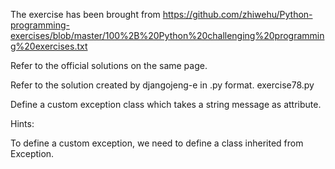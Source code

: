 The exercise has been brought from https://github.com/zhiwehu/Python-programming-exercises/blob/master/100%2B%20Python%20challenging%20programming%20exercises.txt

Refer to the official solutions on the same page.

Refer to the solution created by djangojeng-e in .py format. exercise78.py

Define a custom exception class which takes a string message as attribute.

Hints:

To define a custom exception, we need to define a class inherited from Exception.

